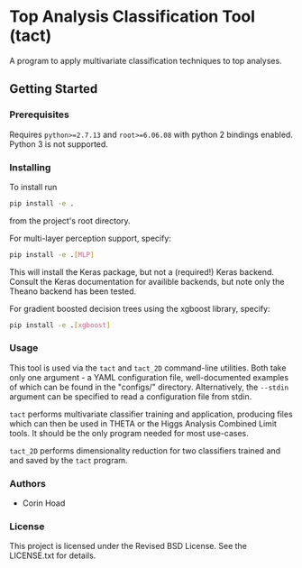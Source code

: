 # Top Analysis Classification Tool (tact)

A program to apply multivariate classification techniques to top analyses.

## Getting Started

### Prerequisites

Requires `python>=2.7.13` and `root>=6.06.08` with python 2 bindings enabled.
Python 3 is not supported.

### Installing

To install run
```bash
pip install -e .
```
from the project's root directory.

For multi-layer perception support, specify:
```bash
pip install -e .[MLP]
```
This will install the Keras package, but not a (required!) Keras backend.
Consult the Keras documentation for availible backends, but note only the
Theano backend has been tested.

For gradient boosted decision trees using the xgboost library, specify:
```bash
pip install -e .[xgboost]
```

### Usage

This tool is used via the `tact` and `tact_2D` command-line utilities. Both
take only one argument - a YAML configuration file, well-documented examples
of which can be found in the "configs/" directory. Alternatively, the `--stdin`
argument can be specified to read a configuration file from stdin.

`tact` performs multivariate classifier training and application, producing
files which can then be used in THETA or the Higgs Analysis Combined Limit
tools. It should be the only program needed for most use-cases.

`tact_2D` performs dimensionality reduction for two classifiers trained and
and saved by the `tact` program.

### Authors
+ Corin Hoad

### License
This project is licensed under the Revised BSD License. See the LICENSE.txt for
details.
